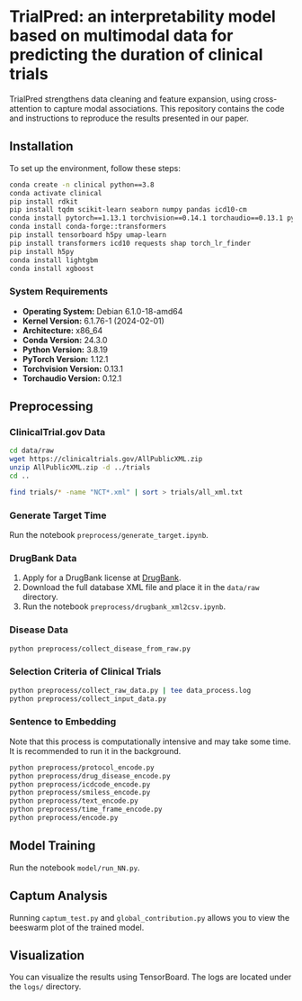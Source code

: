 # TrialPred: an interpretability model based on multimodal data for predicting the duration of clinical trials

TrialPred strengthens data cleaning and feature expansion, using cross-attention to capture modal associations. This repository contains the code and instructions to reproduce the results presented in our paper.


## Installation

To set up the environment, follow these steps:

```bash
conda create -n clinical python==3.8
conda activate clinical
pip install rdkit
pip install tqdm scikit-learn seaborn numpy pandas icd10-cm
conda install pytorch==1.13.1 torchvision==0.14.1 torchaudio==0.13.1 pytorch-cuda=11.7 -c pytorch -c nvidia
conda install conda-forge::transformers
pip install tensorboard h5py umap-learn
pip install transformers icd10 requests shap torch_lr_finder
pip install h5py
conda install lightgbm
conda install xgboost
```

### System Requirements

- **Operating System:** Debian 6.1.0-18-amd64
- **Kernel Version:** 6.1.76-1 (2024-02-01)
- **Architecture:** x86_64
- **Conda Version:** 24.3.0
- **Python Version:** 3.8.19
- **PyTorch Version:** 1.12.1
- **Torchvision Version:** 0.13.1
- **Torchaudio Version:** 0.12.1

## Preprocessing

### ClinicalTrial.gov Data

```bash
cd data/raw
wget https://clinicaltrials.gov/AllPublicXML.zip
unzip AllPublicXML.zip -d ../trials
cd ..

find trials/* -name "NCT*.xml" | sort > trials/all_xml.txt
```

### Generate Target Time

Run the notebook `preprocess/generate_target.ipynb`.

### DrugBank Data

1. Apply for a DrugBank license at [DrugBank](https://go.drugbank.com/releases/latest).
2. Download the full database XML file and place it in the `data/raw` directory.
3. Run the notebook `preprocess/drugbank_xml2csv.ipynb`.

### Disease Data

```bash
python preprocess/collect_disease_from_raw.py
```

### Selection Criteria of Clinical Trials

```bash
python preprocess/collect_raw_data.py | tee data_process.log
python preprocess/collect_input_data.py
```

<!-- ### Data Split

```bash
python preprocess/data_split.py
``` -->

### Sentence to Embedding

Note that this process is computationally intensive and may take some time. It is recommended to run it in the background.

```bash
python preprocess/protocol_encode.py
python preprocess/drug_disease_encode.py
python preprocess/icdcode_encode.py
python preprocess/smiless_encode.py
python preprocess/text_encode.py
python preprocess/time_frame_encode.py
python preprocess/encode.py
```

## Model Training

Run the notebook `model/run_NN.py`.

## Captum Analysis

Running `captum_test.py` and `global_contribution.py` allows you to view the beeswarm plot of the trained model.

## Visualization

You can visualize the results using TensorBoard. The logs are located under the `logs/` directory.

